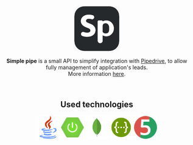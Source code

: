 <p align="center">
  <a href="https://simplepipe.herokuapp.com/api/swagger-ui.html#/"><img src="simple-pipe-logo.png" width="120px" heigth="120px"/></a></br>
</p>
<p align="center"><b>Simple pipe</b> is a small API to simplify integration with <a href="https://www.pipedrive.com/">Pipedrive</a>, to allow fully management of application's leads.
<br/>More information <a href="https://github.com/godoineto/simple-pipe/issues/1">here</a>.</p>
<br/>

<h2 align="center">Used technologies</h2>
<p align="center">
<img src="https://github.com/godoineto/simple-pipe/blob/master/images/java.png" title="Java" width="60px" heigth="60px"/>
<img src="https://github.com/godoineto/simple-pipe/blob/master/images/spring.jpg" title="Spring Boot" width="60px" heigth="60px"/>
<img src="https://github.com/godoineto/simple-pipe/blob/master/images/mongo.jpg" title="MongoDB" width="60px" heigth="60px"/>
<img src="https://github.com/godoineto/simple-pipe/blob/master/images/swagger.png" title="Swagger UI" width="60px" heigth="60px"/>
<img src="https://github.com/godoineto/simple-pipe/blob/master/images/junit5.png" title="JUnit 5" width="60px" heigth="60px"/>
</p>
<br/>
